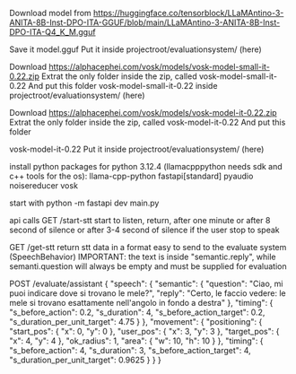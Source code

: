 Download model from
https://huggingface.co/tensorblock/LLaMAntino-3-ANITA-8B-Inst-DPO-ITA-GGUF/blob/main/LLaMAntino-3-ANITA-8B-Inst-DPO-ITA-Q4_K_M.gguf

Save it 
model.gguf
Put it inside projectroot/evaluationsystem/ (here)


Download 
https://alphacephei.com/vosk/models/vosk-model-small-it-0.22.zip
Extrat the only folder inside the zip, called
vosk-model-small-it-0.22
And put this folder 
vosk-model-small-it-0.22
inside projectroot/evaluationsystem/ (here)

Download 
https://alphacephei.com/vosk/models/vosk-model-it-0.22.zip
Extrat the only folder inside the zip, called
vosk-model-it-0.22
And put this folder 

vosk-model-it-0.22
Put it inside projectroot/evaluationsystem/ (here)


install python packages for python 3.12.4 (llamacpppython needs sdk and c++ tools for the os):
llama-cpp-python
fastapi[standard]
pyaudio
noisereducer
vosk

start with
 python -m fastapi dev main.py

api calls
GET /start-stt start to listen, return, after one minute or after 8 second of silence or after 3-4 second of silence if the user stop to speak

GET /get-stt return stt data in a format easy to send to the evaluate system (SpeechBehavior) IMPORTANT: the text is inside "semantic.reply", while semanti.question will always be empty and must be supplied for evaluation


POST /evaluate/assistant
{
  "speech": {
    "semantic": {
      "question": "Ciao, mi puoi indicare dove si trovano le mele?",
      "reply": "Certo, le faccio vedere: le mele si trovano esattamente nell'angolo in fondo a destra"
    },
    "timing": {
      "s_before_action": 0.2,
      "s_duration": 4,
      "s_before_action_target": 0.2,
      "s_duration_per_unit_target": 4.75
    }
  },
  "movement": {
    "positioning": {
      "start_pos": {
        "x": 0,
        "y": 0
      },
      "user_pos": {
        "x": 3,
        "y": 3
      },
      "target_pos": {
        "x": 4,
        "y": 4
      },
      "ok_radius": 1,
      "area": {
        "w": 10,
        "h": 10
      }
    },
    "timing": {
      "s_before_action": 4,
      "s_duration": 3,
      "s_before_action_target": 4,
      "s_duration_per_unit_target": 0.9625
    }
  }
}
